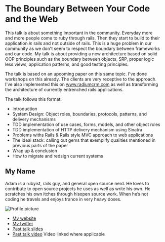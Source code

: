 # The Boundary Between Your Code and the Web

This talk is about something important in the community. Everyday more
and more people come to ruby through rails. Then they start to build
to their application _in_ rails and not outside of rails. This is a
huge problem in our community as we don't seem to respect the boundary
between frameworks and our code. My talk is about providing a new
architecture based on solid OOP principles such as the boundary
between objects, SRP, proper logic less views, application patterns,
and good testing principles.

The talk is based on an upcoming paper on this same topic. I've done
workshops on this already. The clients are very receptive to the
approach. I've also implemented this on www.radiumcrm.com as well as
transforming the architecture of currently entrenched rails
applications.

The talk follows this format:

* Introduction
* System Design: Object roles, boundaries, protocols, patterns, and delivery mechanisms
* TDD implementation of use cases, forms, models, and other object roles
* TDD implementation of HTTP delivery mechanism using Sinatra
* Problems withs Rails & Rails style MVC approach to web applications
* The ideal stack: calling out gems that exemplify qualities mentioned in previous parts of the paper
* Wrap up & conclusion
* How to migrate and redsign current systems

## My Name

Adam is a rubyist, rails guy, and general open source nerd. He loves
to contribute to open source projects he uses as well as write his
own. He scratches his own itches through hisopen source work. When
he’s not coding he travels and enjoys trance in very heavy doses.

![Profile picture](https://raw.github.com/ahawkins/rubyconfau-2014-cfp/master/use-case-driven-development/profile_picture.jpg)

- [My website](http://hawkins.io)
- [My twitter](http://witter.com/ahawkins)
- [Past talk slides](http://www.speakerdeck.com/ahawkins)
- [Past talk video](http://hawkins.io) Video linked where applicable
